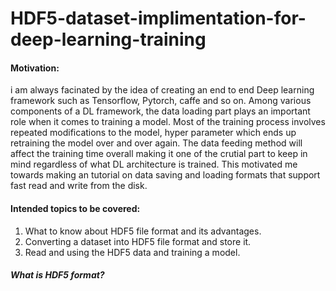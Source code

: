 # HDF5-dataset-implimentation-for-deep-learning-training

#### Motivation:
  i am always facinated by the idea of creating an end to end Deep learning framework such as Tensorflow, Pytorch, caffe and so on. Among various components of a DL framework, the data loading part plays an important role when it comes to training a model. Most of the training process involves repeated modifications to the model, hyper parameter which ends up retraining the model over and over again. The data feeding method will affect the training time overall making it one of the crutial part to keep in mind regardless of what DL architecture is trained. This motivated me towards making an tutorial on data saving and loading formats that support fast read and write from the disk.
  
#### Intended topics to be covered:

1. What to know about HDF5 file format and its advantages.
2. Converting a dataset into HDF5 file format and store it.
3. Read and using the HDF5 data and training a model.

##### What is HDF5 format?
